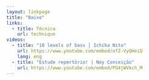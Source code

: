```yaml
---
layout: linkpage
title: "Baixo"
links:
  - title: Técnica
    url: technique
videos:
  - title: "10 levels of bass │ Ichika Nito"
    url: https://www.youtube.com/embed/ofZ-VyQHeiQ
    lang: eng
  - title: "Estude repertório! | Ney Conceição"
    url: https://www.youtube.com/embed/PG4jWVkch_M
---
```

